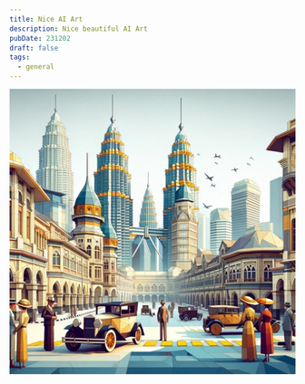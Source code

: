 ```yaml
---
title: Nice AI Art
description: Nice beautiful AI Art
pubDate: 231202
draft: false
tags:
  - general
---
```


![testest.jpg](./assets/test.jpg)

